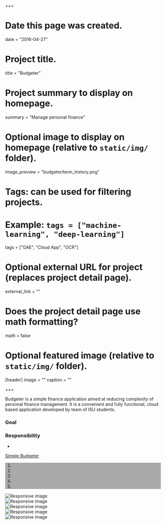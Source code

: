 +++
# Date this page was created.
date = "2016-04-27"

# Project title.
title = "Budgeter"

# Project summary to display on homepage.
summary = "Manage personal finance"

# Optional image to display on homepage (relative to `static/img/` folder).
image_preview = "budgeter/term_history.png"

# Tags: can be used for filtering projects.
# Example: `tags = ["machine-learning", "deep-learning"]`
tags = ["GAE", "Cloud App", "OCR"]

# Optional external URL for project (replaces project detail page).
external_link = ""

# Does the project detail page use math formatting?
math = false

# Optional featured image (relative to `static/img/` folder).
[header]
image = ""
caption = ""

+++

Budgeter is a simple finance application aimed at reducing complexity of personal finance management. It is a convenient and fully functional, cloud based application developed by team of ISU students.

### Goal


### Responsibility

* 

<a href="http://rtrack-141420.appspot.com/" target="_blank">Simple Budgeter</a>

<div id="carousel-budgeter" class="carousel slide" data-ride="carousel">
  <ol style="background-color:darkgrey" class="carousel-indicators">
    <li data-target="#carousel-budgeter" data-slide-to="0" class="active"></li>
    <li data-target="#carousel-budgeter" data-slide-to="1"></li>
    <li data-target="#carousel-budgeter" data-slide-to="2"></li>
    <li data-target="#carousel-budgeter" data-slide-to="3"></li>
    <li data-target="#carousel-budgeter" data-slide-to="4"></li>
  </ol>

  <div class="carousel-inner" role="listbox">
    <div class="item active">
      <img src="/img/budgeter/term_summary.png" class="img-responsive" alt="Responsive image">
      <div class="carousel-caption">
      </div>
    </div>
    <div class="item">
      <img src="/img/budgeter/manual_entry.png" class="img-responsive" alt="Responsive image">
      <div class="carousel-caption">
      </div>
    </div>
    <div class="item">
      <img src="/img/budgeter/groupped_expenses.png" class="img-responsive" alt="Responsive image">
      <div class="carousel-caption">
      </div>
    </div>
    <div class="item">
      <img src="/img/budgeter/term_category.png" class="img-responsive" alt="Responsive image">
      <div class="carousel-caption">
      </div>
    </div>
    <div class="item">
      <img src="/img/budgeter/term_history.png" class="img-responsive" alt="Responsive image">
      <div class="carousel-caption">
      </div>
    </div>
  </div>
</div>
